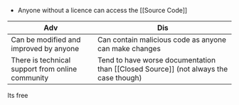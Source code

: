 - Anyone without a licence can access the [[Source Code]]

Adv | Dis
---|---
Can be modified and improved by anyone| Can contain malicious code as anyone can make changes
There is technical support from online community | Tend to have worse documentation than [[Closed Source]] (not always the case though)
Its free
